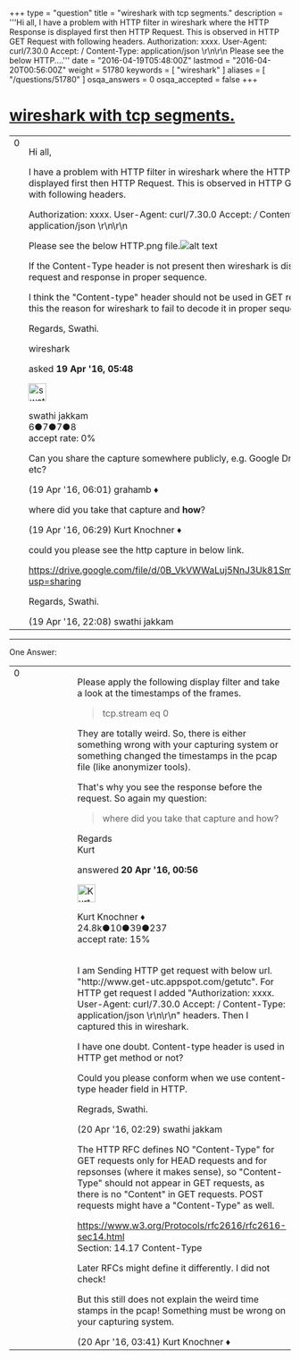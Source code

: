 +++
type = "question"
title = "wireshark with tcp segments."
description = '''Hi all, I have a problem with HTTP filter in wireshark where the HTTP Response is displayed first then HTTP Request. This is observed in HTTP GET Request with following headers.  Authorization: xxxx. User-Agent: curl/7.30.0 Accept: / Content-Type: application/json &#92;r&#92;n&#92;r&#92;n Please see the below HTTP....'''
date = "2016-04-19T05:48:00Z"
lastmod = "2016-04-20T00:56:00Z"
weight = 51780
keywords = [ "wireshark" ]
aliases = [ "/questions/51780" ]
osqa_answers = 0
osqa_accepted = false
+++

<div class="headNormal">

# [wireshark with tcp segments.](/questions/51780/wireshark-with-tcp-segments)

</div>

<div id="main-body">

<div id="askform">

<table id="question-table" style="width:100%;"><colgroup><col style="width: 50%" /><col style="width: 50%" /></colgroup><tbody><tr class="odd"><td style="width: 30px; vertical-align: top"><div class="vote-buttons"><div id="post-51780-score" class="post-score" title="current number of votes">0</div><div id="favorite-count" class="favorite-count"></div></div></td><td><div id="item-right"><div class="question-body"><p>Hi all,</p><p>I have a problem with HTTP filter in wireshark where the HTTP Response is displayed first then HTTP Request. This is observed in HTTP GET Request with following headers.</p><p>Authorization: xxxx. User-Agent: curl/7.30.0 Accept: <em>/</em> Content-Type: application/json \r\n\r\n</p><p>Please see the below HTTP.png file.<img src="https://osqa-ask.wireshark.org/upfiles/http_c8xownA.png" alt="alt text" /></p><p>If the Content-Type header is not present then wireshark is displaying the request and response in proper sequence.</p><p>I think the "Content-type" header should not be used in GET request? Is this the reason for wireshark to fail to decode it in proper sequence?<br />
</p><p>Regards, Swathi.</p></div><div id="question-tags" class="tags-container tags">wireshark</div><div id="question-controls" class="post-controls"></div><div class="post-update-info-container"><div class="post-update-info post-update-info-user"><p>asked <strong>19 Apr '16, 05:48</strong></p><img src="https://secure.gravatar.com/avatar/a34282ab2b31d84bc63d5ea83c15d775?s=32&amp;d=identicon&amp;r=g" class="gravatar" width="32" height="32" alt="swathi%20jakkam&#39;s gravatar image" /><p>swathi jakkam<br />
<span class="score" title="6 reputation points">6</span><span title="7 badges"><span class="badge1">●</span><span class="badgecount">7</span></span><span title="7 badges"><span class="silver">●</span><span class="badgecount">7</span></span><span title="8 badges"><span class="bronze">●</span><span class="badgecount">8</span></span><br />
<span class="accept_rate" title="Rate of the user&#39;s accepted answers">accept rate:</span> <span title="swathi jakkam has no accepted answers">0%</span> </br></p></img></div></div><div id="comments-container-51780" class="comments-container"><span id="51781"></span><div id="comment-51781" class="comment"><div id="post-51781-score" class="comment-score"></div><div class="comment-text"><p>Can you share the capture somewhere publicly, e.g. Google Drive, Dropbox etc?</p></div><div id="comment-51781-info" class="comment-info"><span class="comment-age">(19 Apr '16, 06:01)</span> grahamb ♦</div></div><span id="51785"></span><div id="comment-51785" class="comment"><div id="post-51785-score" class="comment-score"></div><div class="comment-text"><p>where did you take that capture and <strong>how</strong>?</p></div><div id="comment-51785-info" class="comment-info"><span class="comment-age">(19 Apr '16, 06:29)</span> Kurt Knochner ♦</div></div><span id="51808"></span><div id="comment-51808" class="comment"><div id="post-51808-score" class="comment-score"></div><div class="comment-text"><p>could you please see the http capture in below link.</p><p><a href="https://drive.google.com/file/d/0B_VkVWWaLuj5NnJ3Uk81Sm84ckk/view?usp=sharing">https://drive.google.com/file/d/0B_VkVWWaLuj5NnJ3Uk81Sm84ckk/view?usp=sharing</a></p><p>Regards, Swathi.</p></div><div id="comment-51808-info" class="comment-info"><span class="comment-age">(19 Apr '16, 22:08)</span> swathi jakkam</div></div></div><div id="comment-tools-51780" class="comment-tools"></div><div class="clear"></div><div id="comment-51780-form-container" class="comment-form-container"></div><div class="clear"></div></div></td></tr></tbody></table>

------------------------------------------------------------------------

<div class="tabBar">

<span id="sort-top"></span>

<div class="headQuestions">

One Answer:

</div>

</div>

<span id="51810"></span>

<div id="answer-container-51810" class="answer">

<table style="width:100%;"><colgroup><col style="width: 50%" /><col style="width: 50%" /></colgroup><tbody><tr class="odd"><td style="width: 30px; vertical-align: top"><div class="vote-buttons"><div id="post-51810-score" class="post-score" title="current number of votes">0</div></div></td><td><div class="item-right"><div class="answer-body"><p>Please apply the following display filter and take a look at the timestamps of the frames.</p><blockquote><p>tcp.stream eq 0<br />
</p></blockquote><p>They are totally weird. So, there is either something wrong with your capturing system or something changed the timestamps in the pcap file (like anonymizer tools).</p><p>That's why you see the response before the request. So again my question:</p><blockquote><p>where did you take that capture and how?<br />
</p></blockquote><p>Regards<br />
Kurt</p></div><div class="answer-controls post-controls"></div><div class="post-update-info-container"><div class="post-update-info post-update-info-user"><p>answered <strong>20 Apr '16, 00:56</strong></p><img src="https://secure.gravatar.com/avatar/23b7bf5b13bc2c98b2e8aa9869ca5d75?s=32&amp;d=identicon&amp;r=g" class="gravatar" width="32" height="32" alt="Kurt%20Knochner&#39;s gravatar image" /><p>Kurt Knochner ♦<br />
<span class="score" title="24767 reputation points"><span>24.8k</span></span><span title="10 badges"><span class="badge1">●</span><span class="badgecount">10</span></span><span title="39 badges"><span class="silver">●</span><span class="badgecount">39</span></span><span title="237 badges"><span class="bronze">●</span><span class="badgecount">237</span></span><br />
<span class="accept_rate" title="Rate of the user&#39;s accepted answers">accept rate:</span> <span title="Kurt Knochner has 344 accepted answers">15%</span> </br></br></p></div></div><div id="comments-container-51810" class="comments-container"><span id="51811"></span><div id="comment-51811" class="comment"><div id="post-51811-score" class="comment-score"></div><div class="comment-text"><p>I am Sending HTTP get request with below url. "http://www.get-utc.appspot.com/getutc". For HTTP get request I added "Authorization: xxxx. User-Agent: curl/7.30.0 Accept: / Content-Type: application/json \r\n\r\n" headers. Then I captured this in wireshark.</p><p>I have one doubt. Content-type header is used in HTTP get method or not?</p><p>Could you please conform when we use content-type header field in HTTP.</p><p>Regrads, Swathi.</p></div><div id="comment-51811-info" class="comment-info"><span class="comment-age">(20 Apr '16, 02:29)</span> swathi jakkam</div></div><span id="51813"></span><div id="comment-51813" class="comment"><div id="post-51813-score" class="comment-score"></div><div class="comment-text"><p>The HTTP RFC defines NO "Content-Type" for GET requests only for HEAD requests and for repsonses (where it makes sense), so "Content-Type" should not appear in GET requests, as there is no "Content" in GET requests. POST requests might have a "Content-Type" as well.</p><p><a href="https://www.w3.org/Protocols/rfc2616/rfc2616-sec14.html">https://www.w3.org/Protocols/rfc2616/rfc2616-sec14.html</a><br />
Section: 14.17 Content-Type</p><p>Later RFCs might define it differently. I did not check!</p><p>But this still does not explain the weird time stamps in the pcap! Something must be wrong on your capturing system.</p></div><div id="comment-51813-info" class="comment-info"><span class="comment-age">(20 Apr '16, 03:41)</span> Kurt Knochner ♦</div></div></div><div id="comment-tools-51810" class="comment-tools"></div><div class="clear"></div><div id="comment-51810-form-container" class="comment-form-container"></div><div class="clear"></div></div></td></tr></tbody></table>

</div>

<div class="paginator-container-left">

</div>

</div>

</div>

